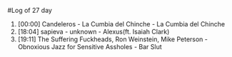 #Log of 27 day

1. [00:00] Candeleros - La Cumbia del Chinche - La Cumbia del Chinche
1. [18:04] sapieva - unknown - Alexus(ft. Isaiah Clark)
1. [19:11] The Suffering Fuckheads, Ron Weinstein, Mike Peterson - Obnoxious Jazz for Sensitive Assholes - Bar Slut
